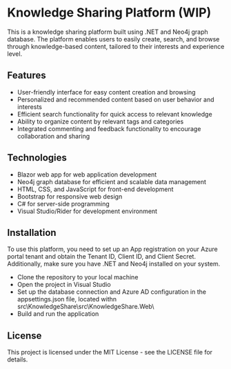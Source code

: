 # Knowledge Sharing Platform (WIP)
This is a knowledge sharing platform built using .NET and Neo4j graph database. The platform enables users to easily create, search, and browse through knowledge-based content, tailored to their interests and experience level.

## Features
* User-friendly interface for easy content creation and browsing
* Personalized and recommended content based on user behavior and interests
* Efficient search functionality for quick access to relevant knowledge
* Ability to organize content by relevant tags and categories
* Integrated commenting and feedback functionality to encourage collaboration and sharing

## Technologies
* Blazor web app for web application development
* Neo4j graph database for efficient and scalable data management
* HTML, CSS, and JavaScript for front-end development
* Bootstrap for responsive web design
* C# for server-side programming
* Visual Studio/Rider for development environment

## Installation
To use this platform, you need to set up an App registration on your Azure portal tenant and obtain the Tenant ID, Client ID, and Client Secret. Additionally, make sure you have .NET and Neo4j installed on your system.
* Clone the repository to your local machine
* Open the project in Visual Studio
* Set up the database connection and Azure AD configuration in the appsettings.json file, located withn src\KnowledgeShare\src\KnowledgeShare.Web\
* Build and run the application

## License
This project is licensed under the MIT License - see the LICENSE file for details.
